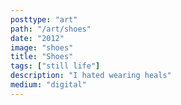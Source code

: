 ```yaml
---
posttype: "art"
path: "/art/shoes"
date: "2012"
image: "shoes"
title: "Shoes"
tags: ["still life"]
description: "I hated wearing heals"
medium: "digital"
---
```

